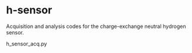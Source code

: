 # h-sensor
Acquisition and analysis codes for the charge-exchange neutral hydrogen sensor.

h_sensor_acq.py
